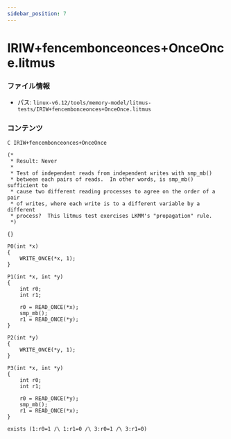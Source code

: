 ```yaml
---
sidebar_position: 7
---
```

# IRIW+fencembonceonces+OnceOnce.litmus

### ファイル情報

- パス: `linux-v6.12/tools/memory-model/litmus-tests/IRIW+fencembonceonces+OnceOnce.litmus`

### コンテンツ

```litmus
C IRIW+fencembonceonces+OnceOnce

(*
 * Result: Never
 *
 * Test of independent reads from independent writes with smp_mb()
 * between each pairs of reads.  In other words, is smp_mb() sufficient to
 * cause two different reading processes to agree on the order of a pair
 * of writes, where each write is to a different variable by a different
 * process?  This litmus test exercises LKMM's "propagation" rule.
 *)

{}

P0(int *x)
{
	WRITE_ONCE(*x, 1);
}

P1(int *x, int *y)
{
	int r0;
	int r1;

	r0 = READ_ONCE(*x);
	smp_mb();
	r1 = READ_ONCE(*y);
}

P2(int *y)
{
	WRITE_ONCE(*y, 1);
}

P3(int *x, int *y)
{
	int r0;
	int r1;

	r0 = READ_ONCE(*y);
	smp_mb();
	r1 = READ_ONCE(*x);
}

exists (1:r0=1 /\ 1:r1=0 /\ 3:r0=1 /\ 3:r1=0)

```
